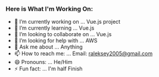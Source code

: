 ### Here is What I'm Working On: 

- 🔭 I’m currently working on ... Vue.js project
- 🌱 I’m currently learning ... Vue.js
- 👯 I’m looking to collaborate on ... Vue.js
- 🤔 I’m looking for help with ... AWS
- 💬 Ask me about ... Anything
- 📫 How to reach me: ... Email: raleksey2005@gmail.com
- 😄 Pronouns: ... He/Him
- ⚡ Fun fact: ... I'm half Finish

